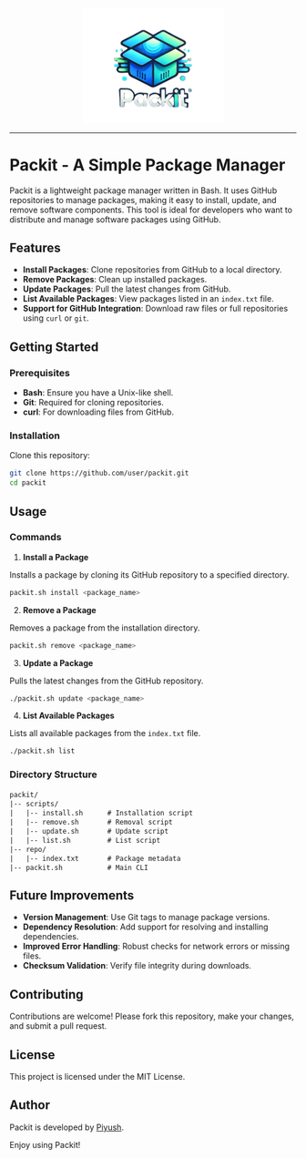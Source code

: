    <p align="center">
   <img src="logo.png" alt="" width="250" />
</p>

---

# Packit - A Simple Package Manager

Packit is a lightweight package manager written in Bash. It uses GitHub repositories to manage packages, making it easy to install, update, and remove software components. This tool is ideal for developers who want to distribute and manage software packages using GitHub.

## Features

- **Install Packages**: Clone repositories from GitHub to a local directory.
- **Remove Packages**: Clean up installed packages.
- **Update Packages**: Pull the latest changes from GitHub.
- **List Available Packages**: View packages listed in an `index.txt` file.
- **Support for GitHub Integration**: Download raw files or full repositories using `curl` or `git`.

## Getting Started

### Prerequisites

- **Bash**: Ensure you have a Unix-like shell.
- **Git**: Required for cloning repositories.
- **curl**: For downloading files from GitHub.

### Installation

Clone this repository:

```bash
git clone https://github.com/user/packit.git
cd packit
```


## Usage

### Commands

1. **Install a Package**

Installs a package by cloning its GitHub repository to a specified directory.

```bash
packit.sh install <package_name>
```

2. **Remove a Package**

Removes a package from the installation directory.

```bash
packit.sh remove <package_name>
```


3. **Update a Package**

Pulls the latest changes from the GitHub repository.

```bash
./packit.sh update <package_name>
```

4. **List Available Packages**

Lists all available packages from the `index.txt` file.

```bash
./packit.sh list
```


### Directory Structure

```plaintext
packit/
|-- scripts/
|   |-- install.sh      # Installation script
|   |-- remove.sh       # Removal script
|   |-- update.sh       # Update script
|   |-- list.sh         # List script
|-- repo/
|   |-- index.txt       # Package metadata
|-- packit.sh           # Main CLI
```


## Future Improvements

- **Version Management**: Use Git tags to manage package versions.
- **Dependency Resolution**: Add support for resolving and installing dependencies.
- **Improved Error Handling**: Robust checks for network errors or missing files.
- **Checksum Validation**: Verify file integrity during downloads.


## Contributing

Contributions are welcome! Please fork this repository, make your changes, and submit a pull request.


## License

This project is licensed under the MIT License.


## Author

Packit is developed by [Piyush](https://github.com/Piyush-linux).

Enjoy using Packit!
